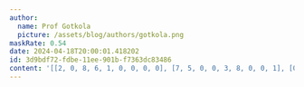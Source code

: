 ```yaml
---
author:
  name: Prof Gotkola
  picture: /assets/blog/authors/gotkola.png
maskRate: 0.54
date: 2024-04-18T20:00:01.418202
id: 3d9bdf72-fdbe-11ee-901b-f7363dc83486
content: '[[2, 0, 8, 6, 1, 0, 0, 0, 0], [7, 5, 0, 0, 3, 8, 0, 0, 1], [0, 0, 9, 0, 0, 5, 0, 0, 8], [3, 0, 0, 9, 6, 1, 7, 8, 0], [0, 0, 0, 5, 0, 0, 0, 0, 0], [0, 8, 7, 3, 4, 2, 1, 6, 0], [0, 0, 6, 7, 0, 0, 8, 0, 2], [0, 2, 0, 1, 9, 4, 0, 0, 0], [4, 7, 0, 0, 0, 6, 9, 0, 0]]'
---
```

